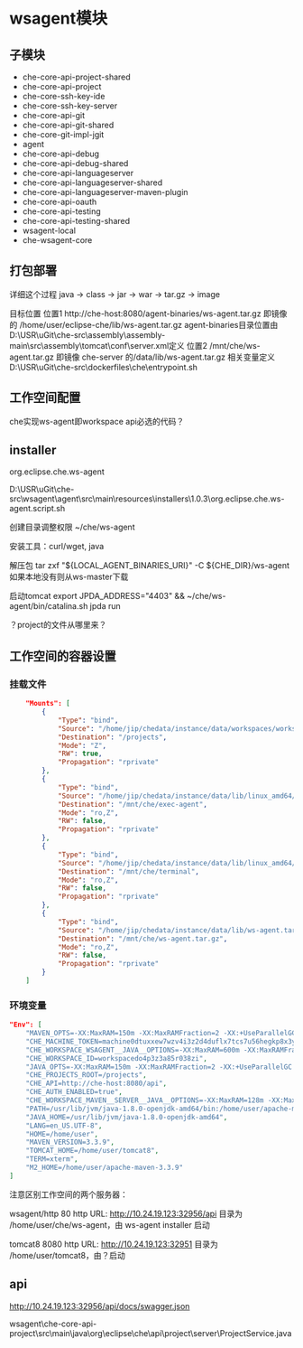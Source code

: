 # wsagent模块

## 子模块

* che-core-api-project-shared
* che-core-api-project
* che-core-ssh-key-ide
* che-core-ssh-key-server
* che-core-api-git
* che-core-api-git-shared
* che-core-git-impl-jgit
* agent
* che-core-api-debug
* che-core-api-debug-shared
* che-core-api-languageserver
* che-core-api-languageserver-shared
* che-core-api-languageserver-maven-plugin
* che-core-api-oauth
* che-core-api-testing
* che-core-api-testing-shared
* wsagent-local
* che-wsagent-core

## 打包部署

详细这个过程
java -> class -> jar -> war -> tar.gz -> image

目标位置
    位置1 http://che-host:8080/agent-binaries/ws-agent.tar.gz 即镜像的 /home/user/eclipse-che/lib/ws-agent.tar.gz
        agent-binaries目录位置由D:\USR\uGit\che-src\assembly\assembly-main\src\assembly\tomcat\conf\server.xml定义
    位置2 /mnt/che/ws-agent.tar.gz 即镜像 che-server 的/data/lib/ws-agent.tar.gz
        相关变量定义D:\USR\uGit\che-src\dockerfiles\che\entrypoint.sh
## 工作空间配置

che实现ws-agent即workspace api必选的代码？

## installer

org.eclipse.che.ws-agent

D:\USR\uGit\che-src\wsagent\agent\src\main\resources\installers\1.0.3\org.eclipse.che.ws-agent.script.sh

创建目录调整权限 ~/che/ws-agent

安装工具：curl/wget, java

解压包
 tar zxf "${LOCAL_AGENT_BINARIES_URI}" -C ${CHE_DIR}/ws-agent
如果本地没有则从ws-master下载

启动tomcat
export JPDA_ADDRESS="4403" && ~/che/ws-agent/bin/catalina.sh jpda run

？project的文件从哪里来？

## 工作空间的容器设置

### 挂载文件

```json
    "Mounts": [
        {
            "Type": "bind",
            "Source": "/home/jip/chedata/instance/data/workspaces/workspacedo4p3z3a85r038zi",
            "Destination": "/projects",
            "Mode": "Z",
            "RW": true,
            "Propagation": "rprivate"
        },
        {
            "Type": "bind",
            "Source": "/home/jip/chedata/instance/data/lib/linux_amd64/exec",
            "Destination": "/mnt/che/exec-agent",
            "Mode": "ro,Z",
            "RW": false,
            "Propagation": "rprivate"
        },
        {
            "Type": "bind",
            "Source": "/home/jip/chedata/instance/data/lib/linux_amd64/terminal",
            "Destination": "/mnt/che/terminal",
            "Mode": "ro,Z",
            "RW": false,
            "Propagation": "rprivate"
        },
        {
            "Type": "bind",
            "Source": "/home/jip/chedata/instance/data/lib/ws-agent.tar.gz",
            "Destination": "/mnt/che/ws-agent.tar.gz",
            "Mode": "ro,Z",
            "RW": false,
            "Propagation": "rprivate"
        }
    ]
```        

### 环境变量

```json
"Env": [
    "MAVEN_OPTS=-XX:MaxRAM=150m -XX:MaxRAMFraction=2 -XX:+UseParallelGC -XX:MinHeapFreeRatio=10 -XX:MaxHeapFreeRatio=20 -XX:GCTimeRatio=4 -XX:AdaptiveSizePolicyWeight=90 -Dsun.zip.disableMemoryMapping=true -Xms20m -Djava.security.egd=file:/dev/./urandom ",
    "CHE_MACHINE_TOKEN=machine0dtuxxew7wzv4i3z2d4duflx7tcs7u56hegkp8x3y5b5nhmo0cudyya4pw9fyviwwasktqwqf9jv55dmzpdlldboh8p49bg8smwde5ftfl065xl0iwyadewbnpoxmekk",
    "CHE_WORKSPACE_WSAGENT__JAVA__OPTIONS=-XX:MaxRAM=600m -XX:MaxRAMFraction=1 -XX:+UseParallelGC -XX:MinHeapFreeRatio=10 -XX:MaxHeapFreeRatio=20 -XX:GCTimeRatio=4 -XX:AdaptiveSizePolicyWeight=90 -Dsun.zip.disableMemoryMapping=true -Xms50m -Dfile.encoding=UTF8 -Djava.security.egd=file:/dev/./urandom ",
    "CHE_WORKSPACE_ID=workspacedo4p3z3a85r038zi",
    "JAVA_OPTS=-XX:MaxRAM=150m -XX:MaxRAMFraction=2 -XX:+UseParallelGC -XX:MinHeapFreeRatio=10 -XX:MaxHeapFreeRatio=20 -XX:GCTimeRatio=4 -XX:AdaptiveSizePolicyWeight=90 -Dsun.zip.disableMemoryMapping=true -Xms20m -Djava.security.egd=file:/dev/./urandom ",
    "CHE_PROJECTS_ROOT=/projects",
    "CHE_API=http://che-host:8080/api",
    "CHE_AUTH_ENABLED=true",
    "CHE_WORKSPACE_MAVEN__SERVER__JAVA__OPTIONS=-XX:MaxRAM=128m -XX:MaxRAMFraction=1 -XX:+UseParallelGC -XX:MinHeapFreeRatio=10 -XX:MaxHeapFreeRatio=20 -XX:GCTimeRatio=4 -XX:AdaptiveSizePolicyWeight=90 -Dsun.zip.disableMemoryMapping=true -Xms20m -Djava.security.egd=file:/dev/./urandom ",
    "PATH=/usr/lib/jvm/java-1.8.0-openjdk-amd64/bin:/home/user/apache-maven-3.3.9/bin:/usr/lib/jvm/java-1.8.0-openjdk-amd64/bin:/usr/local/sbin:/usr/local/bin:/usr/sbin:/usr/bin:/sbin:/bin",
    "JAVA_HOME=/usr/lib/jvm/java-1.8.0-openjdk-amd64",
    "LANG=en_US.UTF-8",
    "HOME=/home/user",
    "MAVEN_VERSION=3.3.9",
    "TOMCAT_HOME=/home/user/tomcat8",
    "TERM=xterm",
    "M2_HOME=/home/user/apache-maven-3.3.9"
]    
```

注意区别工作空间的两个服务器：

wsagent/http 80 http URL: http://10.24.19.123:32956/api
目录为 /home/user/che/ws-agent，由 ws-agent installer 启动

tomcat8 8080 http URL: http://10.24.19.123:32951
目录为 /home/user/tomcat8，由？启动

## api

http://10.24.19.123:32956/api/docs/swagger.json

wsagent\che-core-api-project\src\main\java\org\eclipse\che\api\project\server\ProjectService.java